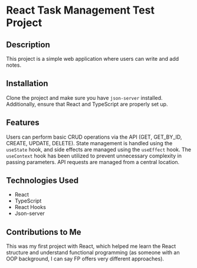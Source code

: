 # React Task Management Test Project

## Description
This project is a simple web application where users can write and add notes.

## Installation
Clone the project and make sure you have `json-server` installed. Additionally, ensure that React and TypeScript are properly set up.

## Features
Users can perform basic CRUD operations via the API (GET, GET_BY_ID, CREATE, UPDATE, DELETE).
State management is handled using the `useState` hook, and side effects are managed using the `useEffect` hook.
The `useContext` hook has been utilized to prevent unnecessary complexity in passing parameters.
API requests are managed from a central location.

## Technologies Used
- React
- TypeScript
- React Hooks
- Json-server

## Contributions to Me
This was my first project with React, which helped me learn the React structure and understand functional programming (as someone with an OOP background, I can say FP offers very different approaches).
